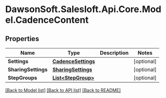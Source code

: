# DawsonSoft.Salesloft.Api.Core.Model.CadenceContent

## Properties

Name | Type | Description | Notes
------------ | ------------- | ------------- | -------------
**Settings** | [**CadenceSettings**](CadenceSettings.md) |  | [optional] 
**SharingSettings** | [**SharingSettings**](SharingSettings.md) |  | [optional] 
**StepGroups** | [**List&lt;StepGroup&gt;**](StepGroup.md) |  | [optional] 

[[Back to Model list]](../README.md#documentation-for-models) [[Back to API list]](../README.md#documentation-for-api-endpoints) [[Back to README]](../README.md)

